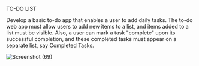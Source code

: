 

TO-DO LIST

Develop a basic to-do app that enables a user to add daily tasks. The to-do web app must allow users to add new items to a list, and items added to a list must be visible. Also, a user can mark a task "complete" upon its successful completion, and these completed tasks must appear on a separate list, say Completed Tasks.

![Screenshot (69)](https://github.com/user-attachments/assets/f802e023-89d8-4872-a1f8-dfe2e5353012)



